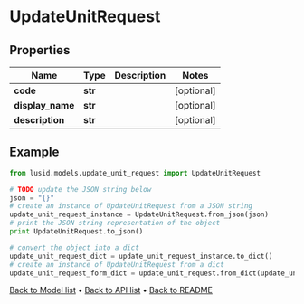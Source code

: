 # UpdateUnitRequest


## Properties
Name | Type | Description | Notes
------------ | ------------- | ------------- | -------------
**code** | **str** |  | [optional] 
**display_name** | **str** |  | [optional] 
**description** | **str** |  | [optional] 

## Example

```python
from lusid.models.update_unit_request import UpdateUnitRequest

# TODO update the JSON string below
json = "{}"
# create an instance of UpdateUnitRequest from a JSON string
update_unit_request_instance = UpdateUnitRequest.from_json(json)
# print the JSON string representation of the object
print UpdateUnitRequest.to_json()

# convert the object into a dict
update_unit_request_dict = update_unit_request_instance.to_dict()
# create an instance of UpdateUnitRequest from a dict
update_unit_request_form_dict = update_unit_request.from_dict(update_unit_request_dict)
```
[Back to Model list](../README.md#documentation-for-models) &#8226; [Back to API list](../README.md#documentation-for-api-endpoints) &#8226; [Back to README](../README.md)


